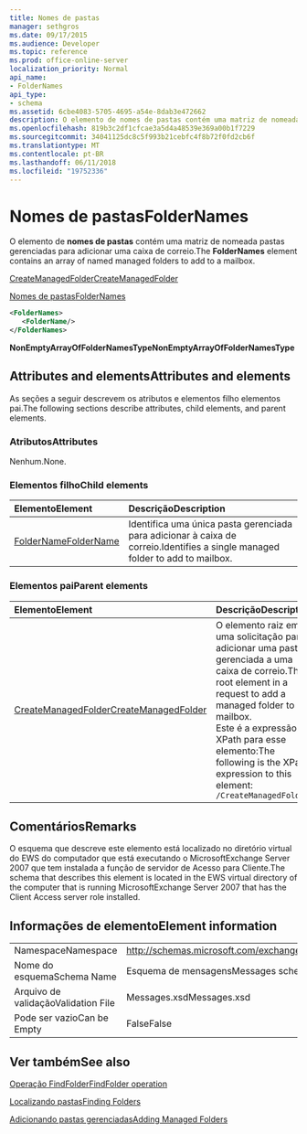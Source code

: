 ```yaml
---
title: Nomes de pastas
manager: sethgros
ms.date: 09/17/2015
ms.audience: Developer
ms.topic: reference
ms.prod: office-online-server
localization_priority: Normal
api_name:
- FolderNames
api_type:
- schema
ms.assetid: 6cbe4083-5705-4695-a54e-8dab3e472662
description: O elemento de nomes de pastas contém uma matriz de nomeada pastas gerenciadas para adicionar uma caixa de correio.
ms.openlocfilehash: 819b3c2df1cfcae3a5d4a48539e369a00b1f7229
ms.sourcegitcommit: 34041125dc8c5f993b21cebfc4f8b72f0fd2cb6f
ms.translationtype: MT
ms.contentlocale: pt-BR
ms.lasthandoff: 06/11/2018
ms.locfileid: "19752336"
---
```

# <a name="foldernames"></a><span data-ttu-id="12b57-103">Nomes de pastas</span><span class="sxs-lookup"><span data-stu-id="12b57-103">FolderNames</span></span>

<span data-ttu-id="12b57-104">O elemento de **nomes de pastas** contém uma matriz de nomeada pastas gerenciadas para adicionar uma caixa de correio.</span><span class="sxs-lookup"><span data-stu-id="12b57-104">The **FolderNames** element contains an array of named managed folders to add to a mailbox.</span></span> 
  
[<span data-ttu-id="12b57-105">CreateManagedFolder</span><span class="sxs-lookup"><span data-stu-id="12b57-105">CreateManagedFolder</span></span>](createmanagedfolder.md)
  
[<span data-ttu-id="12b57-106">Nomes de pastas</span><span class="sxs-lookup"><span data-stu-id="12b57-106">FolderNames</span></span>](foldernames.md)
  
```xml
<FolderNames>
   <FolderName/>
</FolderNames>
```

 <span data-ttu-id="12b57-107">**NonEmptyArrayOfFolderNamesType**</span><span class="sxs-lookup"><span data-stu-id="12b57-107">**NonEmptyArrayOfFolderNamesType**</span></span>
## <a name="attributes-and-elements"></a><span data-ttu-id="12b57-108">Attributes and elements</span><span class="sxs-lookup"><span data-stu-id="12b57-108">Attributes and elements</span></span>

<span data-ttu-id="12b57-109">As seções a seguir descrevem os atributos e elementos filho elementos pai.</span><span class="sxs-lookup"><span data-stu-id="12b57-109">The following sections describe attributes, child elements, and parent elements.</span></span>
  
### <a name="attributes"></a><span data-ttu-id="12b57-110">Atributos</span><span class="sxs-lookup"><span data-stu-id="12b57-110">Attributes</span></span>

<span data-ttu-id="12b57-111">Nenhum.</span><span class="sxs-lookup"><span data-stu-id="12b57-111">None.</span></span>
  
### <a name="child-elements"></a><span data-ttu-id="12b57-112">Elementos filho</span><span class="sxs-lookup"><span data-stu-id="12b57-112">Child elements</span></span>

|<span data-ttu-id="12b57-113">**Elemento**</span><span class="sxs-lookup"><span data-stu-id="12b57-113">**Element**</span></span>|<span data-ttu-id="12b57-114">**Descrição**</span><span class="sxs-lookup"><span data-stu-id="12b57-114">**Description**</span></span>|
|:-----|:-----|
|[<span data-ttu-id="12b57-115">FolderName</span><span class="sxs-lookup"><span data-stu-id="12b57-115">FolderName</span></span>](foldername.md) <br/> |<span data-ttu-id="12b57-116">Identifica uma única pasta gerenciada para adicionar à caixa de correio.</span><span class="sxs-lookup"><span data-stu-id="12b57-116">Identifies a single managed folder to add to mailbox.</span></span>  <br/> |
   
### <a name="parent-elements"></a><span data-ttu-id="12b57-117">Elementos pai</span><span class="sxs-lookup"><span data-stu-id="12b57-117">Parent elements</span></span>

|<span data-ttu-id="12b57-118">**Elemento**</span><span class="sxs-lookup"><span data-stu-id="12b57-118">**Element**</span></span>|<span data-ttu-id="12b57-119">**Descrição**</span><span class="sxs-lookup"><span data-stu-id="12b57-119">**Description**</span></span>|
|:-----|:-----|
|[<span data-ttu-id="12b57-120">CreateManagedFolder</span><span class="sxs-lookup"><span data-stu-id="12b57-120">CreateManagedFolder</span></span>](createmanagedfolder.md) <br/> |<span data-ttu-id="12b57-121">O elemento raiz em uma solicitação para adicionar uma pasta gerenciada a uma caixa de correio.</span><span class="sxs-lookup"><span data-stu-id="12b57-121">The root element in a request to add a managed folder to a mailbox.</span></span>  <br/> <span data-ttu-id="12b57-122">Este é a expressão XPath para esse elemento:</span><span class="sxs-lookup"><span data-stu-id="12b57-122">The following is the XPath expression to this element:</span></span>  <br/>  `/CreateManagedFolder` <br/> |
   
## <a name="remarks"></a><span data-ttu-id="12b57-123">Comentários</span><span class="sxs-lookup"><span data-stu-id="12b57-123">Remarks</span></span>

<span data-ttu-id="12b57-124">O esquema que descreve este elemento está localizado no diretório virtual do EWS do computador que está executando o MicrosoftExchange Server 2007 que tem instalada a função de servidor de Acesso para Cliente.</span><span class="sxs-lookup"><span data-stu-id="12b57-124">The schema that describes this element is located in the EWS virtual directory of the computer that is running MicrosoftExchange Server 2007 that has the Client Access server role installed.</span></span>
  
## <a name="element-information"></a><span data-ttu-id="12b57-125">Informações de elemento</span><span class="sxs-lookup"><span data-stu-id="12b57-125">Element information</span></span>

|||
|:-----|:-----|
|<span data-ttu-id="12b57-126">Namespace</span><span class="sxs-lookup"><span data-stu-id="12b57-126">Namespace</span></span>  <br/> |http://schemas.microsoft.com/exchange/services/2006/messages  <br/> |
|<span data-ttu-id="12b57-127">Nome do esquema</span><span class="sxs-lookup"><span data-stu-id="12b57-127">Schema Name</span></span>  <br/> |<span data-ttu-id="12b57-128">Esquema de mensagens</span><span class="sxs-lookup"><span data-stu-id="12b57-128">Messages schema</span></span>  <br/> |
|<span data-ttu-id="12b57-129">Arquivo de validação</span><span class="sxs-lookup"><span data-stu-id="12b57-129">Validation File</span></span>  <br/> |<span data-ttu-id="12b57-130">Messages.xsd</span><span class="sxs-lookup"><span data-stu-id="12b57-130">Messages.xsd</span></span>  <br/> |
|<span data-ttu-id="12b57-131">Pode ser vazio</span><span class="sxs-lookup"><span data-stu-id="12b57-131">Can be Empty</span></span>  <br/> |<span data-ttu-id="12b57-132">False</span><span class="sxs-lookup"><span data-stu-id="12b57-132">False</span></span>  <br/> |
   
## <a name="see-also"></a><span data-ttu-id="12b57-133">Ver também</span><span class="sxs-lookup"><span data-stu-id="12b57-133">See also</span></span>



[<span data-ttu-id="12b57-134">Operação FindFolder</span><span class="sxs-lookup"><span data-stu-id="12b57-134">FindFolder operation</span></span>](findfolder-operation.md)


[<span data-ttu-id="12b57-135">Localizando pastas</span><span class="sxs-lookup"><span data-stu-id="12b57-135">Finding Folders</span></span>](http://msdn.microsoft.com/library/9124d868-017a-43f0-b915-5c0082cacec9%28Office.15%29.aspx)
  
[<span data-ttu-id="12b57-136">Adicionando pastas gerenciadas</span><span class="sxs-lookup"><span data-stu-id="12b57-136">Adding Managed Folders</span></span>](http://msdn.microsoft.com/library/846658c6-7043-40fb-8439-19f97c2a967f%28Office.15%29.aspx)

